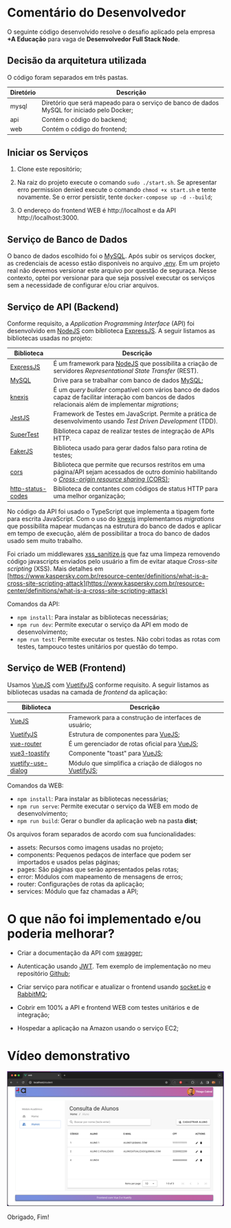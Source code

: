 # Comentário do Desenvolvedor

O seguinte código desenvolvido resolve o desafio aplicado pela empresa **+A Educação** para vaga de **Desenvolvedor Full Stack Node**.

## Decisão da arquitetura utilizada

O código foram separados em três pastas.

Diretório   | Descrição
--------- | ------
mysql | Diretório que será mapeado para o serviço de banco de dados MySQL for iniciado pelo Docker;
api | Contém o código do backend;
web | Contém o código do frontend;


## Iniciar os Serviços

1. Clone este repositório;

2. Na raiz do projeto execute o comando ```sudo ./start.sh```. Se apresentar erro permission denied execute o comando ```chmod +x start.sh``` e tente novamente. Se o error persistir, tente ```docker-compose up -d --build```;

3. O endereço do frontend WEB é http://localhost e da API http://localhost:3000. 


## Serviço de Banco de Dados
O banco de dados escolhido foi o [MySQL](https://www.mysql.com/). Após subir os serviços docker, as credenciais de acesso estão disponíveis no arquivo [.env](./.env). Em um projeto real não devemos versionar este arquivo por questão de seguraça. Nesse contexto, optei por versionar para que seja possível executar os serviços sem a necessidade de configurar e/ou criar arquivos.


## Serviço de API (Backend)
Conforme requisito, a *Application Programming Interface* (API) foi desenvolvido em [NodeJS](https://nodejs.org/en) com biblioteca [ExpressJS](https://expressjs.com/). A seguir listamos as bibliotecas usadas no projeto:

Biblioteca   | Descrição
--------- | ------
[ExpressJS](https://expressjs.com/) | É um framework para [NodeJS](https://nodejs.org/en) que possibilita a criação de servidores *Representational State Transfer* (REST).
[MySQL](https://www.npmjs.com/package/mysql) | Drive para se trabalhar com banco de dados [MySQL](https://www.mysql.com/);
[knexjs](knexjs.org) | É um *query builder* compatível com vários banco de dados capaz de facilitar interação com bancos de dados relacionais além de implementar *migrations*;
[JestJS](https://jestjs.io/pt-BR/) | Framework de Testes em JavaScript. Permite a prática de desenvolvimento usando *Test Driven Development* (TDD).
[SuperTest](https://github.com/ladjs/supertest) | Biblioteca capaz de realizar testes de integração de APIs HTTP. 
[FakerJS](https://fakerjs.dev) | Biblioteca usado para gerar dados falso para rotina de testes;
[cors](https://www.npmjs.com/package/cors) | Biblioteca que permite que recursos restritos em uma página/API sejam acessados ​​de outro domínio habilitando o [*Cross-origin resource sharing* (CORS)](https://en.wikipedia.org/wiki/Cross-origin_resource_sharing);
[http-status-codes](https://www.npmjs.com/package/http-status-codes) | Biblioteca de contantes com códigos de status HTTP para uma melhor organização;

No código da API foi usado o TypeScript que implementa a tipagem forte para escrita JavaScript.
Com o uso do [knexjs](knexjs.org) implementamos *migrations* que possibilita mapear mudanças na estrutura do banco de dados e aplicar em tempo de execução, além de possibilitar a troca do banco de dados usado sem muito trabalho.

Foi criado um middlewares [xss_sanitize.js](./api/src/middlewares/xss_sanitize.js) que faz uma limpeza removendo código javascripts enviados pelo usuário a fim de evitar ataque *Cross-site scripting* (XSS). Mais detalhes em [https://www.kaspersky.com.br/resource-center/definitions/what-is-a-cross-site-scripting-attack](https://www.kaspersky.com.br/resource-center/definitions/what-is-a-cross-site-scripting-attack)

Comandos da API:
- ```npm install```: Para instalar as bibliotecas necessárias;
- ```npm run dev```: Permite executar o serviço da API em modo de desenvolvimento;
- ```npm run test```: Permite executar os testes. Não cobri todas as rotas com testes, tampouco testes unitários por questão do tempo.


## Serviço de WEB (Frontend)
Usamos [VueJS](https://vuejs.org/) com [VuetifyJS](https://vuetifyjs.com) conforme requisito. A seguir listamos as bibliotecas usadas na camada de *frontend* da aplicação:

Biblioteca   | Descrição
--------- | ------
[VueJS](https://vuejs.org/) | Framework para a construção de interfaces de usuário;
[VuetifyJS](https://vuetifyjs.com) | Estrutura de componentes para [VueJS](https://vuejs.org/);
[vue-router](https://router.vuejs.org/) | É um gerenciador de rotas oficial para [VueJS](https://vuejs.org/);
[vue3-toastify](https://github.com/jerrywu001/vue3-toastify) | Componente "toast" para [VueJS](https://vuejs.org/);
[vuetify-use-dialog](https://github.com/wobsoriano/vuetify-use-dialog) | Módulo que simplifica a criação de diálogos no [VuetifyJS](https://vuetifyjs.com);

Comandos da WEB:
- ```npm install```: Para instalar as bibliotecas necessárias;
- ```npm run serve```: Permite executar o serviço da WEB em modo de desenvolvimento; 
- ```npm run build```: Gerar o bundler da aplicação web na pasta **dist**;

Os arquivos foram separados de acordo com sua funcionalidades:
- assets: Recursos como imagens usadas no projeto;
- components: Pequenos pedaços de interface que podem ser importados e usados pelas páginas;
- pages: São páginas que serão apresentados pelas rotas;
- error: Módulos com mapeamento de mensagens de erros;
- router: Configurações de rotas da aplicação;
- services: Módulo que faz chamadas a API;


# O que não foi implementado e/ou poderia melhorar?
- Criar a documentação da API com [swagger]([https://swagger.io/);

- Autenticação usando [JWT](https://jwt.io/). Tem exemplo de implementação no meu repositório [Github](https://github.com/t7cabral/w2bit-teste);

- Criar serviço para notificar e atualizar o frontend usando [socket.io](socket.io) e [RabbitMQ](https://rabbitmq.com/);

- Cobrir em 100% a API e frontend WEB com testes unitários e de integração;

- Hospedar a aplicação na Amazon usando o serviço EC2;

# Vídeo demonstrativo
[![](./apresentacao.png)](./apresentacao.mp4)

Obrigado,
Fim!